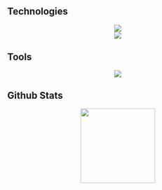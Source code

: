 ## Technologies
<div align="center">
    <img src="https://skillicons.dev/icons?i=html,js,css">
</div>
<div align="center">
    <img src="https://skillicons.dev/icons?i=c,cpp,java,r,py">
</div>

## Tools
<div align="center">
    <img src="https://skillicons.dev/icons?i=git,mysql,vscode,wordpress,flask">
</div>

## Github Stats
<div align="center">
    <img height="170cm" src="https://github-readme-stats.vercel.app/api?username=giovananog&show_icons=true&theme=github_dark"/>
<!--     <img height="170cm" src="https://github-readme-stats.vercel.app/api/top-langs/?username=giovananog&layout=compact&langs_count=16&theme=github_dark"/> -->
</div>
